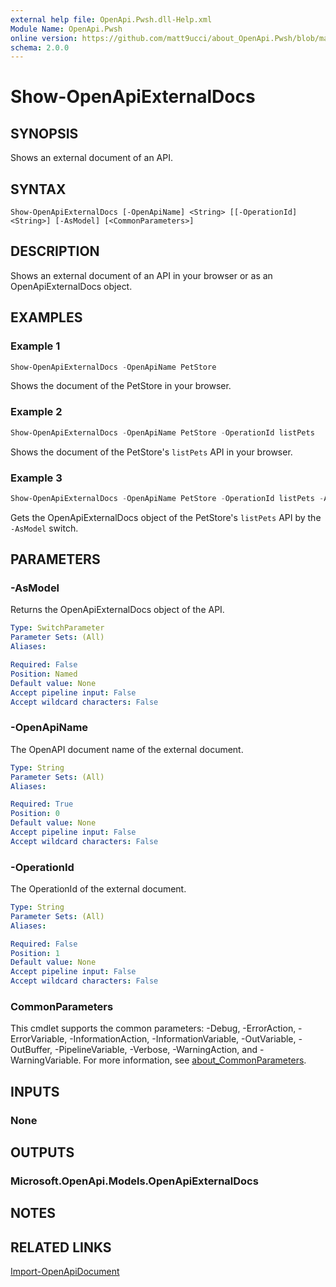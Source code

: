 ```yaml
---
external help file: OpenApi.Pwsh.dll-Help.xml
Module Name: OpenApi.Pwsh
online version: https://github.com/matt9ucci/about_OpenApi.Pwsh/blob/main/help/md/Show-OpenApiExternalDocs.md
schema: 2.0.0
---
```


# Show-OpenApiExternalDocs

## SYNOPSIS

Shows an external document of an API.

## SYNTAX

```
Show-OpenApiExternalDocs [-OpenApiName] <String> [[-OperationId] <String>] [-AsModel] [<CommonParameters>]
```

## DESCRIPTION

Shows an external document of an API in your browser or as an OpenApiExternalDocs object.

## EXAMPLES

### Example 1

```powershell
Show-OpenApiExternalDocs -OpenApiName PetStore
```

Shows the document of the PetStore in your browser.

### Example 2

```powershell
Show-OpenApiExternalDocs -OpenApiName PetStore -OperationId listPets
```

Shows the document of the PetStore's `listPets` API in your browser.

### Example 3

```powershell
Show-OpenApiExternalDocs -OpenApiName PetStore -OperationId listPets -AsModel
```

Gets the OpenApiExternalDocs object of the PetStore's `listPets` API by the `-AsModel` switch.

## PARAMETERS

### -AsModel

Returns the OpenApiExternalDocs object of the API.

```yaml
Type: SwitchParameter
Parameter Sets: (All)
Aliases:

Required: False
Position: Named
Default value: None
Accept pipeline input: False
Accept wildcard characters: False
```

### -OpenApiName

The OpenAPI document name of the external document.

```yaml
Type: String
Parameter Sets: (All)
Aliases:

Required: True
Position: 0
Default value: None
Accept pipeline input: False
Accept wildcard characters: False
```

### -OperationId

The OperationId of the external document.

```yaml
Type: String
Parameter Sets: (All)
Aliases:

Required: False
Position: 1
Default value: None
Accept pipeline input: False
Accept wildcard characters: False
```

### CommonParameters
This cmdlet supports the common parameters: -Debug, -ErrorAction, -ErrorVariable, -InformationAction, -InformationVariable, -OutVariable, -OutBuffer, -PipelineVariable, -Verbose, -WarningAction, and -WarningVariable. For more information, see [about_CommonParameters](http://go.microsoft.com/fwlink/?LinkID=113216).

## INPUTS

### None

## OUTPUTS

### Microsoft.OpenApi.Models.OpenApiExternalDocs

## NOTES

## RELATED LINKS

[Import-OpenApiDocument](https://github.com/matt9ucci/about_OpenApi.Pwsh/blob/main/help/md/Import-OpenApiDocument.md)
